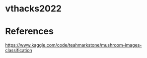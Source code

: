 # vthacks2022

# References
https://www.kaggle.com/code/teahmarkstone/mushroom-images-classification
